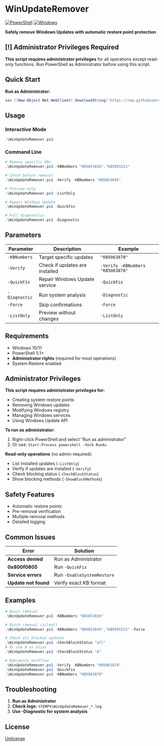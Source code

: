 # WinUpdateRemover

[![PowerShell](https://img.shields.io/badge/PowerShell-5.1%2B-blue.svg)](https://docs.microsoft.com/en-us/powershell/)
[![Windows](https://img.shields.io/badge/Windows-10%2F11-brightgreen.svg)](https://www.microsoft.com/windows)

**Safely remove Windows Updates with automatic restore point protection**

## [!] Administrator Privileges Required

**This script requires administrator privileges** for all operations except read-only functions. Run PowerShell as Administrator before using this script.

## Quick Start

**Run as Administrator:**
```powershell
iex ((New-Object Net.WebClient).DownloadString('https://raw.githubusercontent.com/danalec/WinUpdateRemover/main/WinUpdateRemover.ps1'))
```

## Usage

### Interactive Mode
```powershell
.\WinUpdateRemover.ps1
```

### Command Line
```powershell
# Remove specific KBs
.\WinUpdateRemover.ps1 -KBNumbers "KB5053656","KB5055523"

# Check before removal
.\WinUpdateRemover.ps1 -Verify -KBNumbers "KB5053656"

# Preview only
.\WinUpdateRemover.ps1 -ListOnly

# Repair Windows Update
.\WinUpdateRemover.ps1 -QuickFix

# Full diagnostics
.\WinUpdateRemover.ps1 -Diagnostic
```

## Parameters

| Parameter | Description | Example |
|-----------|-------------|---------|
| `-KBNumbers` | Target specific updates | `"KB5063878"` |
| `-Verify` | Check if updates are installed | `-Verify -KBNumbers "KB5063878"` |
| `-QuickFix` | Repair Windows Update service | `-QuickFix` |
| `-Diagnostic` | Run system analysis | `-Diagnostic` |
| `-Force` | Skip confirmations | `-Force` |
| `-ListOnly` | Preview without changes | `-ListOnly` |

## Requirements
- Windows 10/11
- PowerShell 5.1+
- **Administrator rights** (required for most operations)
- System Restore enabled

## Administrator Privileges

**This script requires administrator privileges for:**
- Creating system restore points
- Removing Windows updates
- Modifying Windows registry
- Managing Windows services
- Using Windows Update API

**To run as administrator:**
1. Right-click PowerShell and select "Run as administrator"
2. Or use: `Start-Process powershell -Verb RunAs`

**Read-only operations** (no admin required):
- List installed updates (`-ListOnly`)
- Verify if updates are installed (`-Verify`)
- Check blocking status (`-CheckBlockStatus`)
- Show blocking methods (`-ShowBlockMethods`)

## Safety Features
- Automatic restore points
- Pre-removal verification
- Multiple removal methods
- Detailed logging

## Common Issues

| Error | Solution |
|-------|----------|
| **Access denied** | Run as Administrator |
| **0x800f0805** | Run `-QuickFix` |
| **Service errors** | Run `-EnableSystemRestore` |
| **Update not found** | Verify exact KB format |

## Examples

```powershell
# Basic removal
.\WinUpdateRemover.ps1 -KBNumbers "KB5053656"

# Batch removal (silent)
.\WinUpdateRemover.ps1 -KBNumbers "KB5053656","KB5055523" -Force

# Check all blocked updates
.\WinUpdateRemover.ps1 -CheckBlockStatus "all"
# Or use A as alias
.\WinUpdateRemover.ps1 -CheckBlockStatus "A"

# Emergency workflow
.\WinUpdateRemover.ps1 -Verify -KBNumbers "KB5063878"
.\WinUpdateRemover.ps1 -QuickFix
.\WinUpdateRemover.ps1 -KBNumbers "KB5063878"
```

## Troubleshooting
1. **Run as Administrator**
2. **Check logs:** `%TEMP%\WinUpdateRemover_*.log`
3. **Use -Diagnostic for system analysis**

## License
[Unlicense](LICENSE)